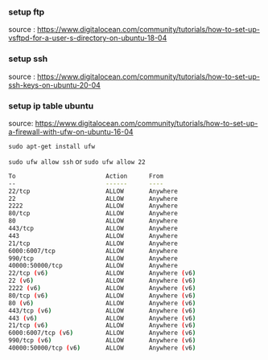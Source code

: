 ### setup ftp 

source : https://www.digitalocean.com/community/tutorials/how-to-set-up-vsftpd-for-a-user-s-directory-on-ubuntu-18-04

### setup ssh 

source : https://www.digitalocean.com/community/tutorials/how-to-set-up-ssh-keys-on-ubuntu-20-04


### setup ip table ubuntu

source: https://www.digitalocean.com/community/tutorials/how-to-set-up-a-firewall-with-ufw-on-ubuntu-16-04

`sudo apt-get install ufw`

`sudo ufw allow ssh` or `sudo ufw allow 22`






```sh
To                         Action      From
--                         ------      ----
22/tcp                     ALLOW       Anywhere                  
22                         ALLOW       Anywhere                  
2222                       ALLOW       Anywhere                  
80/tcp                     ALLOW       Anywhere                  
80                         ALLOW       Anywhere                  
443/tcp                    ALLOW       Anywhere                  
443                        ALLOW       Anywhere                  
21/tcp                     ALLOW       Anywhere                  
6000:6007/tcp              ALLOW       Anywhere                  
990/tcp                    ALLOW       Anywhere                  
40000:50000/tcp            ALLOW       Anywhere                  
22/tcp (v6)                ALLOW       Anywhere (v6)             
22 (v6)                    ALLOW       Anywhere (v6)             
2222 (v6)                  ALLOW       Anywhere (v6)             
80/tcp (v6)                ALLOW       Anywhere (v6)             
80 (v6)                    ALLOW       Anywhere (v6)             
443/tcp (v6)               ALLOW       Anywhere (v6)             
443 (v6)                   ALLOW       Anywhere (v6)             
21/tcp (v6)                ALLOW       Anywhere (v6)             
6000:6007/tcp (v6)         ALLOW       Anywhere (v6)             
990/tcp (v6)               ALLOW       Anywhere (v6)             
40000:50000/tcp (v6)       ALLOW       Anywhere (v6)  
```
